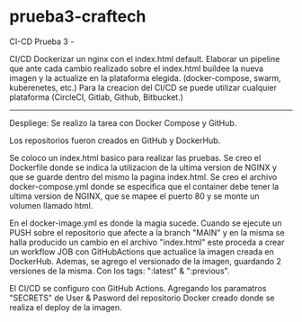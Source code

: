 # prueba3-craftech
CI-CD
Prueba 3 - 

CI/CD Dockerizar un nginx con el index.html default. Elaborar un pipeline que ante cada cambio realizado sobre el index.html buildee la nueva imagen y la actualize en la plataforma elegida. (docker-compose, swarm, kuberenetes, etc.) Para la creacion del CI/CD se puede utilizar cualquier plataforma (CircleCI, Gitlab, Github, Bitbucket.)

----------------------------------------------------
Despliege:
Se realizo la tarea con Docker Compose y GitHub.

Los repositorios fueron creados en GitHub y DockerHub.

Se coloco un index.html basico para realizar las pruebas.
Se creo el Dockerfile donde se indica la utilizacion de la ultima version de NGINX y que se guarde dentro del mismo la pagina index.html.
Se creo el archivo docker-compose.yml donde se especifica que el container debe tener la ultima version de NGINX, que se mapee el puerto 80 y se monte un volumen llamado html.

En el docker-image.yml es donde la magia sucede.
Cuando se ejecute un PUSH sobre el repositorio que afecte a la branch "MAIN" y en la misma se halla producido un cambio en el archivo "index.html" este proceda a crear un workflow JOB con GitHubActions que actualice la imagen creada en DockerHub.
Ademas, se agrego el versionado de la imagen, guardando 2 versiones de la misma. Con los tags: ":latest" & ":previous".


El CI/CD se configuro con GitHub Actions. Agregando los paramatros "SECRETS" de User & Pasword del repositorio Docker creado donde se realiza el deploy de la imagen.